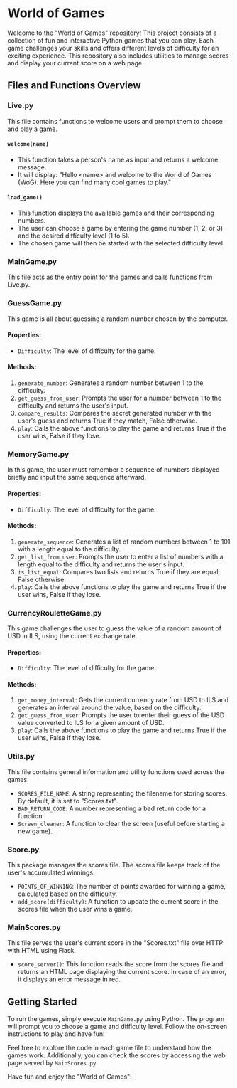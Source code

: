 # World of Games

Welcome to the "World of Games" repository! This project consists of a collection of fun and interactive Python games that you can play. Each game challenges your skills and offers different levels of difficulty for an exciting experience. This repository also includes utilities to manage scores and display your current score on a web page.

## Files and Functions Overview

### Live.py

This file contains functions to welcome users and prompt them to choose and play a game.

#### `welcome(name)`

- This function takes a person's name as input and returns a welcome message.
- It will display: "Hello \<name\> and welcome to the World of Games (WoG). Here you can find many cool games to play."

#### `load_game()`

- This function displays the available games and their corresponding numbers.
- The user can choose a game by entering the game number (1, 2, or 3) and the desired difficulty level (1 to 5).
- The chosen game will then be started with the selected difficulty level.

### MainGame.py

This file acts as the entry point for the games and calls functions from Live.py.

### GuessGame.py

This game is all about guessing a random number chosen by the computer.

#### Properties:

- `Difficulty`: The level of difficulty for the game.

#### Methods:

1. `generate_number`: Generates a random number between 1 to the difficulty.
2. `get_guess_from_user`: Prompts the user for a number between 1 to the difficulty and returns the user's input.
3. `compare_results`: Compares the secret generated number with the user's guess and returns True if they match, False otherwise.
4. `play`: Calls the above functions to play the game and returns True if the user wins, False if they lose.

### MemoryGame.py

In this game, the user must remember a sequence of numbers displayed briefly and input the same sequence afterward.

#### Properties:

- `Difficulty`: The level of difficulty for the game.

#### Methods:

1. `generate_sequence`: Generates a list of random numbers between 1 to 101 with a length equal to the difficulty.
2. `get_list_from_user`: Prompts the user to enter a list of numbers with a length equal to the difficulty and returns the user's input.
3. `is_list_equal`: Compares two lists and returns True if they are equal, False otherwise.
4. `play`: Calls the above functions to play the game and returns True if the user wins, False if they lose.

### CurrencyRouletteGame.py

This game challenges the user to guess the value of a random amount of USD in ILS, using the current exchange rate.

#### Properties:

- `Difficulty`: The level of difficulty for the game.

#### Methods:

1. `get_money_interval`: Gets the current currency rate from USD to ILS and generates an interval around the value, based on the difficulty.
2. `get_guess_from_user`: Prompts the user to enter their guess of the USD value converted to ILS for a given amount of USD.
3. `play`: Calls the above functions to play the game and returns True if the user wins, False if they lose.

### Utils.py

This file contains general information and utility functions used across the games.

- `SCORES_FILE_NAME`: A string representing the filename for storing scores. By default, it is set to "Scores.txt".
- `BAD_RETURN_CODE`: A number representing a bad return code for a function.
- `Screen_cleaner`: A function to clear the screen (useful before starting a new game).

### Score.py

This package manages the scores file. The scores file keeps track of the user's accumulated winnings.

- `POINTS_OF_WINNING`: The number of points awarded for winning a game, calculated based on the difficulty.
- `add_score(difficulty)`: A function to update the current score in the scores file when the user wins a game.

### MainScores.py

This file serves the user's current score in the "Scores.txt" file over HTTP with HTML using Flask.

- `score_server()`: This function reads the score from the scores file and returns an HTML page displaying the current score. In case of an error, it displays an error message in red.

## Getting Started

To run the games, simply execute `MainGame.py` using Python. The program will prompt you to choose a game and difficulty level. Follow the on-screen instructions to play and have fun!

Feel free to explore the code in each game file to understand how the games work. Additionally, you can check the scores by accessing the web page served by `MainScores.py`.

Have fun and enjoy the "World of Games"!
